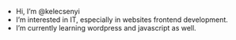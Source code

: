 - Hi, I’m @kelecsenyi
- I’m interested in IT, especially in websites frontend development.
- I’m currently learning wordpress and javascript as well. 
